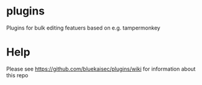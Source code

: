# plugins
Plugins for bulk editing featuers based on e.g. tampermonkey

# Help
Please see https://github.com/bluekaisec/plugins/wiki for information about this repo
